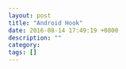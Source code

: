 ```yaml
---
layout: post
title: "Android Hook"
date: 2016-08-14 17:49:19 +0800
description: ""
category: 
tags: []
---
```

